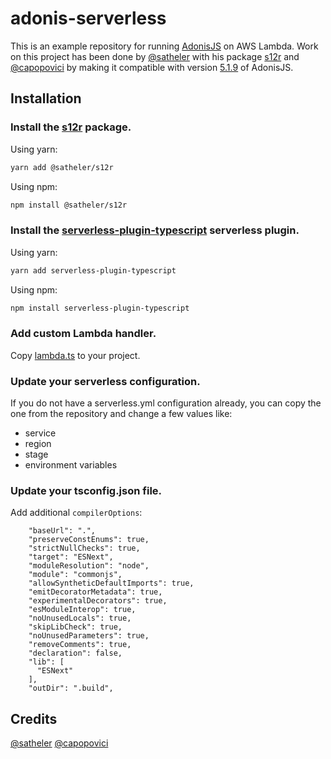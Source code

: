 # adonis-serverless

This is an example repository for running [AdonisJS](https://github.com/adonisjs) on AWS Lambda. Work on this project has been done by [@satheler](https://github.com/satheler) with his package [s12r](https://github.com/satheler/s12r) and [@capopovici](https://github.com/capopovici) by making it compatible with version [5.1.9](https://github.com/adonisjs/core/releases/tag/v5.1.9) of AdonisJS.

## Installation

### Install the [s12r](https://github.com/satheler/s12r) package.

Using yarn:
```bash
yarn add @satheler/s12r
```

Using npm:
```bash
npm install @satheler/s12r
```

### Install the [serverless-plugin-typescript]() serverless plugin.

Using yarn:
```bash
yarn add serverless-plugin-typescript
```

Using npm:
```bash
npm install serverless-plugin-typescript
```

### Add custom Lambda handler.

Copy [lambda.ts](https://github.com/tomhatzer/adonis-serverless/blob/master/lambda.ts) to your project.

### Update your serverless configuration.

If you do not have a serverless.yml configuration already, you can copy the one from the repository and change a few values like:

- service
- region
- stage
- environment variables

### Update your tsconfig.json file.

Add additional `compilerOptions`:

```
    "baseUrl": ".",
    "preserveConstEnums": true,
    "strictNullChecks": true,
    "target": "ESNext",
    "moduleResolution": "node",
    "module": "commonjs",
    "allowSyntheticDefaultImports": true,
    "emitDecoratorMetadata": true,
    "experimentalDecorators": true,
    "esModuleInterop": true,
    "noUnusedLocals": true,
    "skipLibCheck": true,
    "noUnusedParameters": true,
    "removeComments": true,
    "declaration": false,
    "lib": [
      "ESNext"
    ],
    "outDir": ".build",
```

## Credits

[@satheler](https://github.com/satheler)
[@capopovici](https://github.com/capopovici)